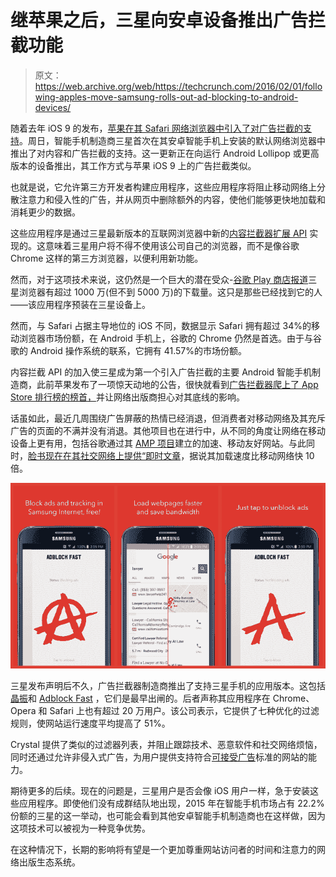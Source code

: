 # 继苹果之后，三星向安卓设备推出广告拦截功能

> 原文：<https://web.archive.org/web/https://techcrunch.com/2016/02/01/following-apples-move-samsung-rolls-out-ad-blocking-to-android-devices/>

随着去年 iOS 9 的发布，[苹果在其 Safari 网络浏览器中引入了对广告拦截的支持](https://web.archive.org/web/20230327035514/https://techcrunch.com/gallery/everything-you-need-to-know-about-ios-9s-new-content-blockers/)。周日，智能手机制造商三星首次在其安卓智能手机上安装的默认网络浏览器中推出了对内容和广告拦截的支持。这一更新正在向运行 Android Lollipop 或更高版本的设备推出，其工作方式与苹果 iOS 9 上的广告拦截类似。

也就是说，它允许第三方开发者构建应用程序，这些应用程序将阻止移动网络上分散注意力和侵入性的广告，并从网页中删除额外的内容，使他们能够更快地加载和消耗更少的数据。

这些应用程序是通过三星最新版本的互联网浏览器中新的[内容拦截器扩展 API](https://web.archive.org/web/20230327035514/http://developer.samsung.com/technical-doc/view.do?v=T000000278L) 实现的。这意味着三星用户将不得不使用该公司自己的浏览器，而不是像谷歌 Chrome 这样的第三方浏览器，以便利用新功能。

然而，对于这项技术来说，这仍然是一个巨大的潜在受众-[谷歌 Play 商店报道](https://web.archive.org/web/20230327035514/https://play.google.com/store/apps/details?id=com.sec.android.app.sbrowser&hl=en)三星浏览器有超过 1000 万(但不到 5000 万)的下载量。这只是那些已经找到它的人——该应用程序预装在三星设备上。

然而，与 Safari 占据主导地位的 iOS 不同，数据显示 Safari 拥有超过 34%的移动浏览器市场份额，在 Android 手机上，谷歌的 Chrome 仍然是首选。由于与谷歌的 Android 操作系统的联系，它拥有 41.57%的市场份额。

内容拦截 API 的加入使三星成为第一个引入广告拦截的主要 Android 智能手机制造商，此前苹果发布了一项惊天动地的公告，很快就看到[广告拦截器爬上了 App Store 排行榜的榜首，](https://web.archive.org/web/20230327035514/https://techcrunch.com/2015/09/17/a-day-after-ios-9s-launch-ad-blockers-top-the-app-store/)并让网络出版商担心对其底线的影响。

话虽如此，最近几周围绕广告屏蔽的热情已经消退，但消费者对移动网络及其充斥广告的页面的不满并没有消退。其他项目也在进行中，从不同的角度让网络在移动设备上更有用，包括谷歌通过其 [AMP 项目](https://web.archive.org/web/20230327035514/https://www.ampproject.org/)建立的加速、移动友好网站。与此同时，[脸书现在在其社交网络上提供“即时文章](https://web.archive.org/web/20230327035514/https://instantarticles.fb.com/)，据说其加载速度比移动网络快 10 倍。

![adblock-samsung](img/2ce2703a128382439d403061b62767cd.png)

三星发布声明后不久，广告拦截器制造商推出了支持三星手机的应用版本。这包括[晶振](https://web.archive.org/web/20230327035514/http://murphyapps.co/blog/2016/2/1/introducing-crystal-for-samsung-internet-browser)和 [Adblock Fast](https://web.archive.org/web/20230327035514/https://log.rocketshipapps.com/you-can-now-block-ads-in-android-278e94c89be2#.izynzui1y) ，它们是最早出闸的。后者声称其应用程序在 Chrome、Opera 和 Safari 上也有超过 20 万用户。该公司表示，它提供了七种优化的过滤规则，使网站运行速度平均提高了 51%。

Crystal 提供了类似的过滤器列表，并阻止跟踪技术、恶意软件和社交网络烦恼，同时还通过允许非侵入式广告，为用户提供支持符合[可接受广告](https://web.archive.org/web/20230327035514/http://acceptableads.org/)标准的网站的能力。

期待更多的后续。现在的问题是，三星用户是否会像 iOS 用户一样，急于安装这些应用程序。即使他们没有成群结队地出现，2015 年在智能手机市场占有 22.2%份额的三星的这一举动，也可能会看到其他安卓智能手机制造商也在这样做，因为这项技术可以被视为一种竞争优势。

在这种情况下，长期的影响将有望是一个更加尊重网站访问者的时间和注意力的网络出版生态系统。